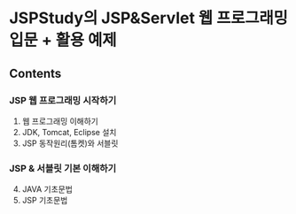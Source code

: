 # JSPStudy의 JSP&Servlet 웹 프로그래밍 입문 + 활용 예제
## Contents
### JSP 웹 프로그래밍 시작하기
01) 웹 프로그래밍 이해하기
02) JDK, Tomcat, Eclipse 설치
03) JSP 동작원리(톰켓)와 서블릿

### JSP & 서블릿 기본 이해하기
04) JAVA 기초문법
05) JSP 기초문법
